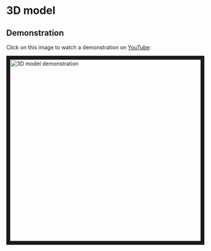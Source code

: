 # 3D model

## Demonstration

Click on this image to watch a demonstration on 
[YouTube](https://www.youtube.com/watch?v=038NYlqjPmw):

<a href="http://www.youtube.com/watch?feature=player_embedded&v=erxGysNM-ko
" target="_blank"><img src="http://img.youtube.com/vi/erxGysNM-ko/0.jpg"
alt="3D model demonstration" width="720" height="480" border="10" /></a>
